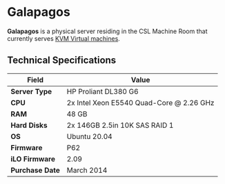 # Galapagos

**Galapagos** is a physical server residing in the CSL Machine Room that currently serves [KVM Virtual machines](../../technologies/virtualization-stack/).

## Technical Specifications

| **Field**         | Value                                    |
| ----------------- | ---------------------------------------- |
| **Server Type**   | HP Proliant DL380 G6                     |
| **CPU**           | 2x Intel Xeon E5540 Quad-Core @ 2.26 GHz |
| **RAM**           | 48 GB                                    |
| **Hard Disks**    | 2x 146GB 2.5in 10K SAS RAID 1            |
| **OS**            | Ubuntu 20.04                             |
| **Firmware**      | P62                                      |
| **iLO Firmware**  | 2.09                                     |
| **Purchase Date** | March 2014                               |
